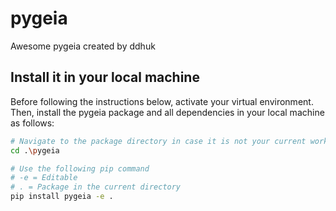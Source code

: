 # pygeia
Awesome pygeia created by ddhuk

## Install it in your local machine
Before following the instructions below, activate your virtual environment. Then, install the pygeia package and all dependencies in your local machine as follows:

```bash
# Navigate to the package directory in case it is not your current working directory
cd .\pygeia

# Use the following pip command
# -e = Editable
# . = Package in the current directory 
pip install pygeia -e .
```
